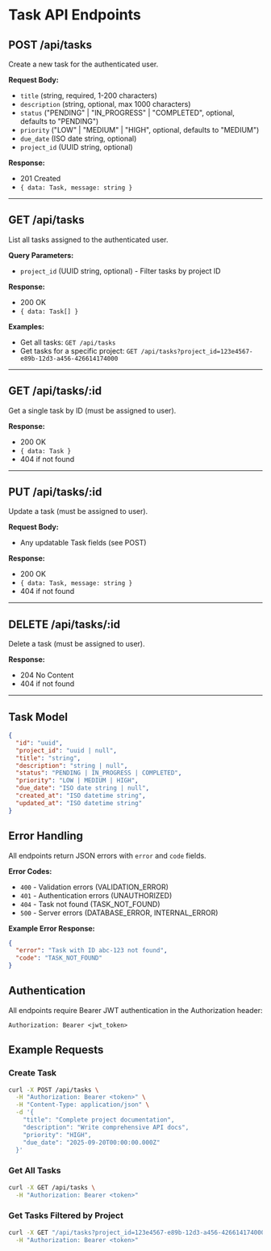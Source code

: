 # Task API Endpoints

## POST /api/tasks
Create a new task for the authenticated user.

**Request Body:**
- `title` (string, required, 1-200 characters)
- `description` (string, optional, max 1000 characters)
- `status` ("PENDING" | "IN_PROGRESS" | "COMPLETED", optional, defaults to "PENDING")
- `priority` ("LOW" | "MEDIUM" | "HIGH", optional, defaults to "MEDIUM")
- `due_date` (ISO date string, optional)
- `project_id` (UUID string, optional)

**Response:**
- 201 Created
- `{ data: Task, message: string }`

---

## GET /api/tasks
List all tasks assigned to the authenticated user.

**Query Parameters:**
- `project_id` (UUID string, optional) - Filter tasks by project ID

**Response:**
- 200 OK
- `{ data: Task[] }`

**Examples:**
- Get all tasks: `GET /api/tasks`
- Get tasks for a specific project: `GET /api/tasks?project_id=123e4567-e89b-12d3-a456-426614174000`

---

## GET /api/tasks/:id
Get a single task by ID (must be assigned to user).

**Response:**
- 200 OK
- `{ data: Task }`
- 404 if not found

---

## PUT /api/tasks/:id
Update a task (must be assigned to user).

**Request Body:**
- Any updatable Task fields (see POST)

**Response:**
- 200 OK
- `{ data: Task, message: string }`
- 404 if not found

---

## DELETE /api/tasks/:id
Delete a task (must be assigned to user).

**Response:**
- 204 No Content
- 404 if not found

---

## Task Model
```json
{
  "id": "uuid",
  "project_id": "uuid | null",
  "title": "string",
  "description": "string | null",
  "status": "PENDING | IN_PROGRESS | COMPLETED",
  "priority": "LOW | MEDIUM | HIGH",
  "due_date": "ISO date string | null",
  "created_at": "ISO datetime string",
  "updated_at": "ISO datetime string"
}
```

## Error Handling
All endpoints return JSON errors with `error` and `code` fields.

**Error Codes:**
- `400` - Validation errors (VALIDATION_ERROR)
- `401` - Authentication errors (UNAUTHORIZED)
- `404` - Task not found (TASK_NOT_FOUND)
- `500` - Server errors (DATABASE_ERROR, INTERNAL_ERROR)

**Example Error Response:**
```json
{
  "error": "Task with ID abc-123 not found",
  "code": "TASK_NOT_FOUND"
}
```

## Authentication
All endpoints require Bearer JWT authentication in the Authorization header:
```
Authorization: Bearer <jwt_token>
```

## Example Requests

### Create Task
```bash
curl -X POST /api/tasks \
  -H "Authorization: Bearer <token>" \
  -H "Content-Type: application/json" \
  -d '{
    "title": "Complete project documentation",
    "description": "Write comprehensive API docs",
    "priority": "HIGH",
    "due_date": "2025-09-20T00:00:00.000Z"
  }'
```

### Get All Tasks
```bash
curl -X GET /api/tasks \
  -H "Authorization: Bearer <token>"
```

### Get Tasks Filtered by Project
```bash
curl -X GET "/api/tasks?project_id=123e4567-e89b-12d3-a456-426614174000" \
  -H "Authorization: Bearer <token>"
```
